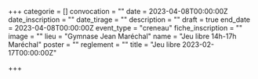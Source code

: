 +++
categorie = []
convocation = ""
date = 2023-04-08T00:00:00Z
date_inscription = ""
date_tirage = ""
description = ""
draft = true
end_date = 2023-04-08T00:00:00Z
event_type = "creneau"
fiche_inscription = ""
image = ""
lieu = "Gymnase Jean Maréchal"
name = "Jeu libre 14h-17h Maréchal"
poster = ""
reglement = ""
title = "Jeu libre 2023-02-17T00:00:00Z"

+++

